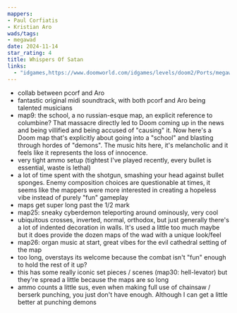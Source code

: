 ```yaml
---
mappers:
- Paul Corfiatis
- Kristian Aro
wads/tags:
- megawad
date: 2024-11-14
star_rating: 4
title: Whispers Of Satan
links:
  - "idgames,https://www.doomworld.com/idgames/levels/doom2/Ports/megawads/wos"
---
```


- collab between pcorf and Aro
- fantastic original midi soundtrack, with both pcorf and Aro being talented musicians
- map9: the school, a no russian-esque map, an explicit reference to columbine? That massacre directly led to Doom coming up in the news and being villified and being accused of "causing" it. Now here's a Doom map that's explicitly about going into a "school" and blasting through hordes of "demons". The music hits here, it's melancholic and it feels like it represents the loss of innocence. 
- very tight ammo setup (tightest I've played recently, every bullet is essential, waste is lethal)
- a lot of time spent with the shotgun, smashing your head against bullet sponges. Enemy composition choices are questionable at times, it seems like the mappers were more interested in creating a hopeless vibe instead of purely "fun" gameplay
- maps get super long past the 1/2 mark
- map25: sneaky cyberdemon teleporting around ominously, very cool
- ubiquitous crosses, inverted, normal, orthodox, but just generally there's a lot of indented decoration in walls. It's used a little too much maybe but it does provide the dozen maps of the wad with a unique look/feel
- map26: organ music at start, great vibes for the evil cathedral setting of the map
- too long, overstays its welcome because the combat isn't "fun" enough to hold the rest of it up?
- this has some really iconic set pieces / scenes (map30: hell-levator) but they're spread a little because the maps are so long
- ammo counts a little sus, even when making full use of chainsaw / berserk punching, you just don't have enough. Although I can get a little better at punching demons 